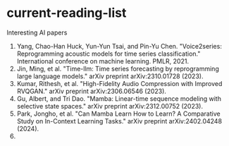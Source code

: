 # current-reading-list
Interesting AI papers

1. Yang, Chao-Han Huck, Yun-Yun Tsai, and Pin-Yu Chen. "Voice2series: Reprogramming acoustic models for time series classification." International conference on machine learning. PMLR, 2021.
2. Jin, Ming, et al. "Time-llm: Time series forecasting by reprogramming large language models." arXiv preprint arXiv:2310.01728 (2023).
3. Kumar, Rithesh, et al. "High-Fidelity Audio Compression with Improved RVQGAN." arXiv preprint arXiv:2306.06546 (2023).
4. Gu, Albert, and Tri Dao. "Mamba: Linear-time sequence modeling with selective state spaces." arXiv preprint arXiv:2312.00752 (2023).
5. Park, Jongho, et al. "Can Mamba Learn How to Learn? A Comparative Study on In-Context Learning Tasks." arXiv preprint arXiv:2402.04248 (2024).
6. 
